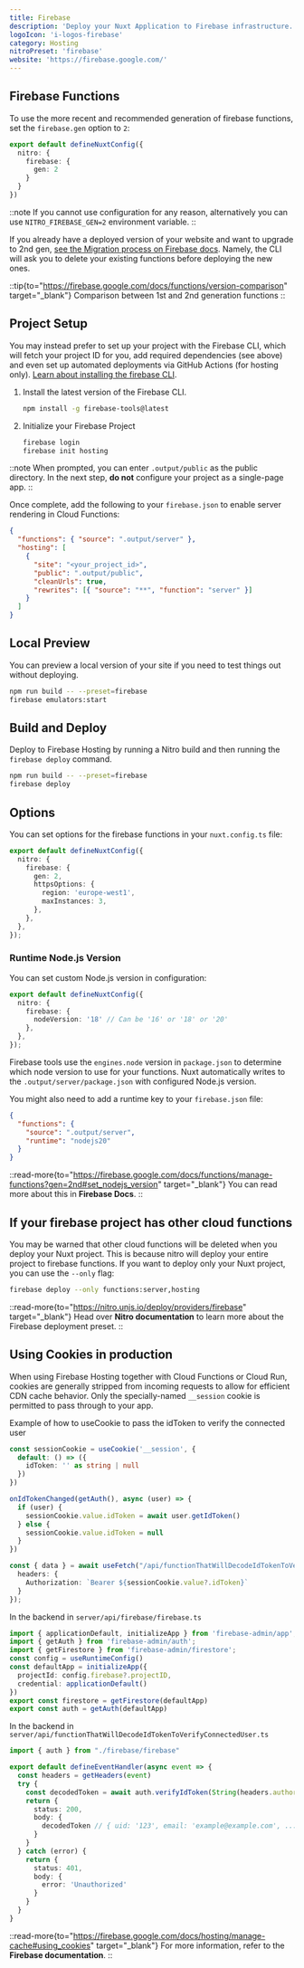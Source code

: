 ```yaml
---
title: Firebase
description: 'Deploy your Nuxt Application to Firebase infrastructure.'
logoIcon: 'i-logos-firebase'
category: Hosting
nitroPreset: 'firebase'
website: 'https://firebase.google.com/'
---
```


## Firebase Functions

To use the more recent and recommended generation of firebase functions, set the `firebase.gen` option to `2`:

```ts [nuxt.config.ts]
export default defineNuxtConfig({
  nitro: {
    firebase: {
      gen: 2
    }
  }
})
```

::note
If you cannot use configuration for any reason, alternatively you can use `NITRO_FIREBASE_GEN=2` environment variable.
::

If you already have a deployed version of your website and want to upgrade to 2nd gen, [see the Migration process on Firebase docs](https://firebase.google.com/docs/functions/2nd-gen-upgrade). Namely, the CLI will ask you to delete your existing functions before deploying the new ones.

::tip{to="https://firebase.google.com/docs/functions/version-comparison" target="_blank"}
Comparison between 1st and 2nd generation functions
::

## Project Setup

You may instead prefer to set up your project with the Firebase CLI, which will fetch your project ID for you, add required dependencies (see above) and even set up automated deployments via GitHub Actions (for hosting only). [Learn about installing the firebase CLI](https://firebase.google.com/docs/cli#windows-npm).

1. Install the latest version of the Firebase CLI.

    ```bash [Terminal]
    npm install -g firebase-tools@latest
    ```

2. Initialize your Firebase Project

    ```bash [Terminal]
    firebase login
    firebase init hosting
    ```

::note
When prompted, you can enter `.output/public` as the public directory. In the next step, **do not** configure your project as a single-page app.
::

Once complete, add the following to your `firebase.json` to enable server rendering in Cloud Functions:

```json [firebase.json]
{
  "functions": { "source": ".output/server" },
  "hosting": [
    {
      "site": "<your_project_id>",
      "public": ".output/public",
      "cleanUrls": true,
      "rewrites": [{ "source": "**", "function": "server" }]
    }
  ]
}
```

## Local Preview

You can preview a local version of your site if you need to test things out without deploying.

```bash
npm run build -- --preset=firebase
firebase emulators:start
```

## Build and Deploy

Deploy to Firebase Hosting by running a Nitro build and then running the `firebase deploy` command.

```bash
npm run build -- --preset=firebase
firebase deploy
```

## Options

You can set options for the firebase functions in your `nuxt.config.ts` file:

```ts [nuxt.config.ts]
export default defineNuxtConfig({
  nitro: {
    firebase: {
      gen: 2,
      httpsOptions: {
        region: 'europe-west1',
        maxInstances: 3,
      },
    },
  },
});
```

### Runtime Node.js Version

You can set custom Node.js version in configuration:

```ts [nuxt.config.ts]
export default defineNuxtConfig({
  nitro: {
    firebase: {
      nodeVersion: '18' // Can be '16' or '18' or '20'
    },
  },
});
```

Firebase tools use the `engines.node` version in  `package.json` to determine which node version to use for your functions. Nuxt automatically writes to the `.output/server/package.json` with configured Node.js version.

You might also need to add a runtime key to your `firebase.json` file:

```json [firebase.json]
{
  "functions": {
    "source": ".output/server",
    "runtime": "nodejs20"
  }
}
```

::read-more{to="https://firebase.google.com/docs/functions/manage-functions?gen=2nd#set_nodejs_version" target="_blank"}
You can read more about this in **Firebase Docs**.
::

## If your firebase project has other cloud functions

You may be warned that other cloud functions will be deleted when you deploy your Nuxt project. This is because nitro will deploy your entire project to firebase functions. If you want to deploy only your Nuxt project, you can use the `--only` flag:

```bash
firebase deploy --only functions:server,hosting
```

::read-more{to="https://nitro.unjs.io/deploy/providers/firebase" target="_blank"}
Head over **Nitro documentation** to learn more about the Firebase deployment preset.
::

## Using Cookies in production

When using Firebase Hosting together with Cloud Functions or Cloud Run, cookies are generally stripped from incoming requests to allow for efficient CDN cache behavior. Only the specially-named `__session` cookie is permitted to pass through to your app.

Example of how to useCookie to pass the idToken to verify the connected user

```ts
const sessionCookie = useCookie('__session', {
  default: () => ({
    idToken: '' as string | null
  })
})

onIdTokenChanged(getAuth(), async (user) => {
  if (user) {
    sessionCookie.value.idToken = await user.getIdToken()
  } else {
    sessionCookie.value.idToken = null
  }
})

const { data } = await useFetch("/api/functionThatWillDecodeIdTokenToVerifyConnectedUser", {
  headers: {
    Authorization: `Bearer ${sessionCookie.value?.idToken}`
  }
});

```

In the backend in `server/api/firebase/firebase.ts`

```ts
import { applicationDefault, initializeApp } from 'firebase-admin/app';
import { getAuth } from 'firebase-admin/auth';
import { getFirestore } from 'firebase-admin/firestore';
const config = useRuntimeConfig()
const defaultApp = initializeApp({
  projectId: config.firebase?.projectID,
  credential: applicationDefault()
})
export const firestore = getFirestore(defaultApp)
export const auth = getAuth(defaultApp)
```

In the backend in `server/api/functionThatWillDecodeIdTokenToVerifyConnectedUser.ts`

```ts
import { auth } from "./firebase/firebase"

export default defineEventHandler(async event => {
  const headers = getHeaders(event)
  try {
    const decodedToken = await auth.verifyIdToken(String(headers.authorization)?.split('Bearer ')[1])
    return {
      status: 200,
      body: {
        decodedToken // { uid: '123', email: 'example@example.com', ... }
      }
    }
  } catch (error) {
    return {
      status: 401,
      body: {
        error: 'Unauthorized'
      }
    }
  }
}
```


::read-more{to="https://firebase.google.com/docs/hosting/manage-cache#using_cookies" target="\_blank"}
For more information, refer to the **Firebase documentation**.
::
